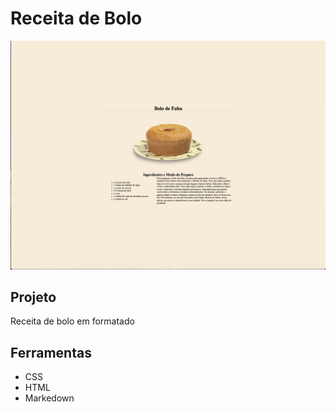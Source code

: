 # Receita de Bolo
![](./preview.png)

## Projeto
Receita de bolo em formatado

## Ferramentas
* CSS
* HTML
* Markedown
